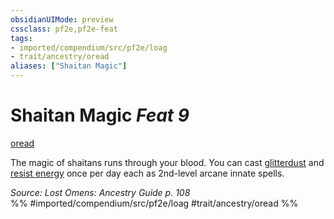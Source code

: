 ```yaml
---
obsidianUIMode: preview
cssclass: pf2e,pf2e-feat
tags:
- imported/compendium/src/pf2e/loag
- trait/ancestry/oread
aliases: ["Shaitan Magic"]
---
```

# Shaitan Magic  *Feat 9*  
[oread](oread-b2.md)  


The magic of shaitans runs through your blood. You can cast [glitterdust](../spells/glitterdust.md) and [resist energy](../spells/resist-energy.md) once per day each as 2nd-level arcane innate spells.

*Source: Lost Omens: Ancestry Guide p. 108*  
%% #imported/compendium/src/pf2e/loag #trait/ancestry/oread %%